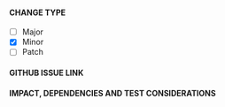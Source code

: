 #### CHANGE TYPE
<!--- MANDATORY: Delete the items that don't apply -->
 - [ ] Major
 - [x] Minor
 - [ ] Patch

#### GITHUB ISSUE LINK
<!--- MANDATORY: Add the GitHub issue url here -->
<!--- Example: #1. Issue will be opened after merging -->
<!--- Example: resolved #2. Issue will be closed after merging -->

#### IMPACT, DEPENDENCIES AND TEST CONSIDERATIONS
<!--- Describe the likely impact of this change -->
<!--- Describe any dependencies this change may have on other changes in the pipeline, if any -->